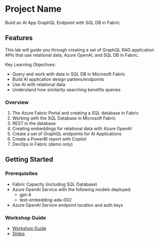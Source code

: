 # Project Name

Build an AI App GraphQL Endpoint with SQL DB in Fabric​

## Features

This lab will guide you through creating a set of GraphQL RAG application APIs that use relational data, Azure OpenAI, and SQL DB in Fabric.

Key Learning Objectives:
- Query and work with data in SQL DB in Microsoft Fabric
- Build AI application design pattens/endpoints
- Use AI with relational data
- Understand how similarity searching benefits queries

### Overview

1. The Azure Fabric Portal and creating a SQL database in Fabric
1. Working with the SQL Database in Microsoft Fabric
1. REST in the database
1. Creating embeddings for relational data with Azure OpenAI
1. Create a set of GraphQL endpoints for AI Applications
1. Create a PowerBI report with Copilot
1. DevOps in Fabric (demo only)

## Getting Started

### Prerequisites

- Fabric Capacity (including SQL Database)
- Azure OpenAI Service with the following models deployed:
    - gpt-4
    - text-embedding-ada-002
- Azure OpenAI Service endpoint location and auth keys

### Workshop Guide

- [Workshop Guide](./docs/graphQL_Fabric_AI_workshop.md)
- [Slides](./docs/aiFabricWorkshop.pdf)